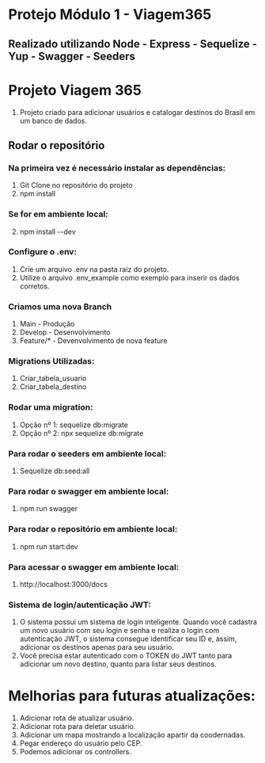 # Protejo Módulo 1 - Viagem365
## Realizado utilizando Node - Express - Sequelize - Yup - Swagger - Seeders


# Projeto Viagem 365
1. Projeto criado para adicionar usuários e catalogar destinos do Brasil em um banco de dados.

## Rodar o repositório

### Na primeira vez é necessário instalar as dependências:
1. Git Clone no repositório do projeto
2. npm install

### Se for em ambiente local:
2. npm install --dev

### Configure o .env:
1. Crie um arquivo .env na pasta raiz do projeto.
2.  Utilize o arquivo .env_example como exemplo para inserir os dados corretos.


### Criamos uma nova Branch
1. Main - Produção
2. Develop - Desenvolvimento
3. Feature/* - Devenvolvimento de nova feature

### Migrations Utilizadas:
1. Criar_tabela_usuario
2. Criar_tabela_destino

### Rodar uma migration:
1. Opção nº 1: sequelize db:migrate
2. Opção nº 2: npx sequelize db:migrate

### Para rodar o seeders  em ambiente local:
1. Sequelize db:seed:all

### Para rodar o swagger em ambiente local:
1. npm run swagger

### Para rodar o repositório em ambiente local:
1. npm run start:dev

### Para acessar o swagger em ambiente local:
1. http://localhost:3000/docs

### Sistema de login/autenticação JWT:
1. O sistema possui um sistema de login inteligente. Quando você cadastra um novo usuário com seu login e senha e realiza o login com autenticação JWT, o sistema consegue identificar seu ID e, assim, adicionar os destinos apenas para seu usuário.
2.  Você precisa estar autenticado com o TOKEN do JWT tanto para adicionar um novo destino, quanto para listar seus destinos.

# Melhorias para futuras atualizações:
1. Adicionar rota de atualizar usuário.
2. Adicionar rota para deletar usuário.
3. Adicionar um mapa mostrando a localização apartir da coodernadas.
4. Pegar endereço do usuário pelo CEP. 
5. Podemos adicionar os controllers.